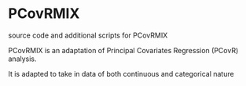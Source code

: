 # PCovRMIX
source code and additional scripts for PCovRMIX


PCovRMIX is an adaptation of Principal Covariates Regression (PCovR) analysis.

It is adapted to take in data of both continuous and categorical nature
